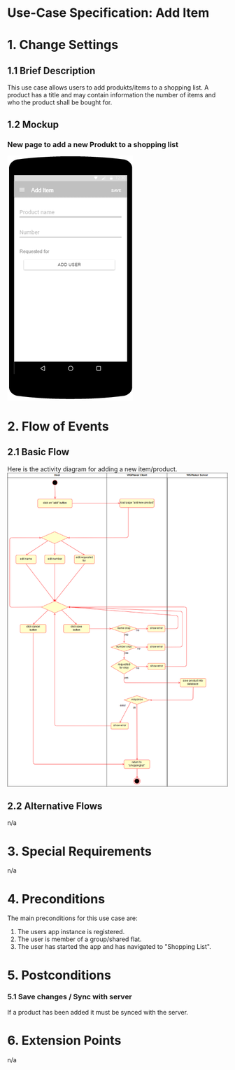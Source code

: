 # Use-Case Specification: Add Item

# 1. Change Settings

## 1.1 Brief Description
This use case allows users to add produkts/items to a shopping list. 
A product has a title and may contain information the number of items and who the product shall be bought for.

## 1.2 Mockup
### New page to add a new Produkt to a shopping list
![Mockup AddItem](../Mockups/uc_add_item.PNG)

# 2. Flow of Events

## 2.1 Basic Flow
Here is the activity diagram for adding a new item/product.
![Activity Diagram](../ActivityDiagrams/uc_add_item_activity_diagram.png)

## 2.2 Alternative Flows
n/a

# 3. Special Requirements
n/a

# 4. Preconditions
The main preconditions for this use case are:

 1. The users app instance is registered.
 2. The user is member of a group/shared flat.
 2. The user has started the app and has navigated to "Shopping List".

# 5. Postconditions

### 5.1 Save changes / Sync with server
If a product has been added it must be synced with the server.

# 6. Extension Points
n/a
